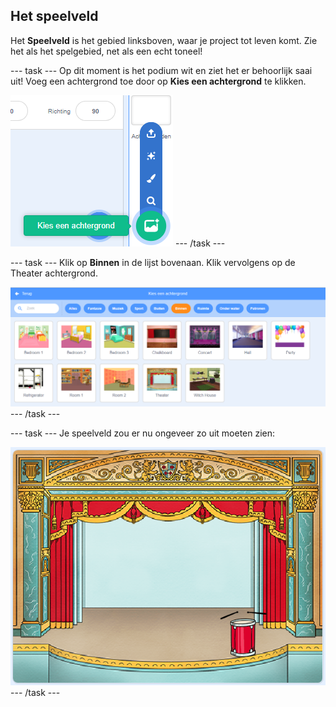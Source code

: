 ## Het speelveld

Het **Speelveld** is het gebied linksboven, waar je project tot leven komt. Zie het als het spelgebied, net als een echt toneel!

\--- task \--- Op dit moment is het podium wit en ziet het er behoorlijk saai uit! Voeg een achtergrond toe door op **Kies een achtergrond** te klikken.

![screenshot](images/band-stage-choose.png) \--- /task \---

\--- task \--- Klik op **Binnen** in de lijst bovenaan. Klik vervolgens op de Theater achtergrond.

![screenshot](images/band-backdrop.png) \--- /task \---

\--- task \--- Je speelveld zou er nu ongeveer zo uit moeten zien:

![screenshot](images/band-stage.png) \--- /task \---